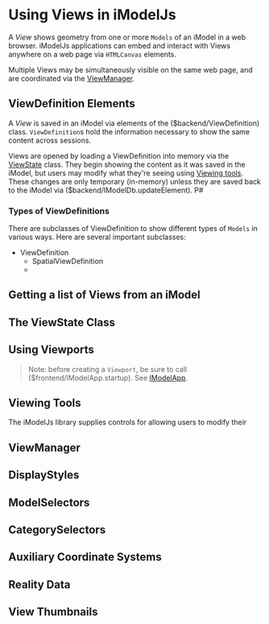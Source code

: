 # Using Views in iModelJs

A *View* shows geometry from one or more `Models` of an iModel in a web browser. iModelJs applications can embed and interact with Views anywhere on a web page via `HTMLCanvas` elements.

Multiple Views may be simultaneously visible on the same web page, and are coordinated via the [ViewManager](#ViewManager).

## ViewDefinition Elements

A *View* is saved in an iModel via elements of the ($backend/ViewDefinition) class. `ViewDefinition`s hold the information necessary to show the same content across sessions.

Views are opened by loading a ViewDefinition into memory via the [ViewState](#the-viewstate-class) class. They begin showing the content as it was saved in the iModel, but users may modify what they're seeing using [Viewing tools](#viewing-tools). These changes are only temporary (in-memory) unless they are saved back to the iModel via ($backend/IModelDb.updateElement).
P#
### Types of ViewDefinitions

There are subclasses of ViewDefinition to show different types of `Models` in various ways. Here are several important subclasses:

* ViewDefinition
  * SpatialViewDefinition
  *

## Getting a list of Views from an iModel

## The ViewState Class

## Using Viewports

> Note: before creating a `Viewport`, be sure to call ($frontend/IModelApp.startup). See [IModelApp](./IModelApp.md).

## Viewing Tools

The iModelJs library supplies controls for allowing users to modify their

## ViewManager

## DisplayStyles

## ModelSelectors

## CategorySelectors

## Auxiliary Coordinate Systems

## Reality Data

## View Thumbnails
